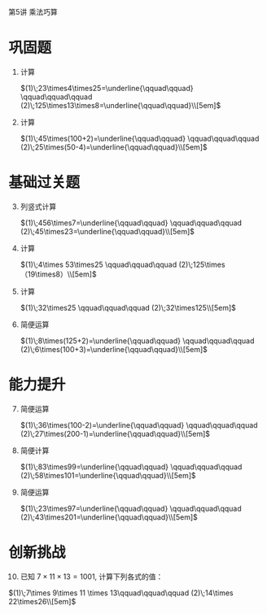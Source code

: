 第5讲 乘法巧算

# 巩固题

1. 计算

   $(1)\;23\times4\times25=\underline{\qquad\qquad} \qquad\qquad\qquad (2)\;125\times13\times8=\underline{\qquad\qquad}\\[5em]$

2. 计算

    $(1)\;45\times(100+2)=\underline{\qquad\qquad} \qquad\qquad\qquad (2)\;25\times(50-4)=\underline{\qquad\qquad}\\[5em]$

# 基础过关题

3. 列竖式计算
   
   $(1)\;456\times7=\underline{\qquad\qquad} \qquad\qquad\qquad (2)\;45\times23=\underline{\qquad\qquad}\\[5em]$

4. 计算
   
   $(1)\;4\times 53\times25 \qquad\qquad\qquad (2)\;125\times（19\times8）\\[5em]$  

5. 计算
   
   $(1)\;32\times25 \qquad\qquad\qquad (2)\;32\times125\\[5em]$

6. 简便运算

   $(1)\;8\times(125+2)=\underline{\qquad\qquad} \qquad\qquad\qquad (2)\;6\times(100+3)=\underline{\qquad\qquad}\\[5em]$

# 能力提升

7. 简便运算

   $(1)\;36\times(100-2)=\underline{\qquad\qquad} \qquad\qquad\qquad (2)\;27\times(200-1)=\underline{\qquad\qquad}\\[5em]$

8. 简便计算

   $(1)\;83\times99=\underline{\qquad\qquad} \qquad\qquad\qquad (2)\;58\times101=\underline{\qquad\qquad}\\[5em]$

9. 简便运算

   $(1)\;23\times97=\underline{\qquad\qquad} \qquad\qquad\qquad (2)\;43\times201=\underline{\qquad\qquad}\\[5em]$

# 创新挑战

10. 已知 $7\times11\times13=1001$, 计算下列各式的值：  

   $(1)\;7\times 9\times 11 \times 13\qquad\qquad\qquad (2)\;14\times 22\times26\\[5em]$     